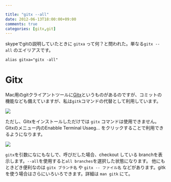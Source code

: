 ```yaml
---

title: "gitx --all"
date: 2012-06-13T18:00:00+09:00
comments: true
categories: [gitx,git]
---
```

skypeでgitの説明していたときに `gitxa` って何？と問われた。単なる`gitx --all` のエイリアスです。

```
alias gitxa="gitx -all"
```

# Gitx

Mac用のgitクライアントツールに[Gitx](http://gitx.frim.nl/)というものがあるのですが、コミットの機能なども備えていますが、私は`gitk`コマンドの代替として利用しています。

![](http://media.tumblr.com/tumblr_m5jh47eL8d1qk2e7q.png)

ただし、Gitxをインストールしただけでは `gitx` コマンドは使用できません。Gitxのメニュー内のEnabble Terminal Usaeg... をクリックすることで利用できるようになります。

![](http://media.tumblr.com/tumblr_m5jhgcOZxD1qk2e7q.jpg)

`gitx`を引数になにもなしで、呼びだした場合、checkout している branchを表示します。`--all`を使用すると`all branches`を選択した状態になります。
他にもときどき便利なのは `gitx ブランチ名` や `gitx -- ファイル名` などがあります。gitkを使う場合はさらにいろいろできます。詳細は `man gitk` にて。
